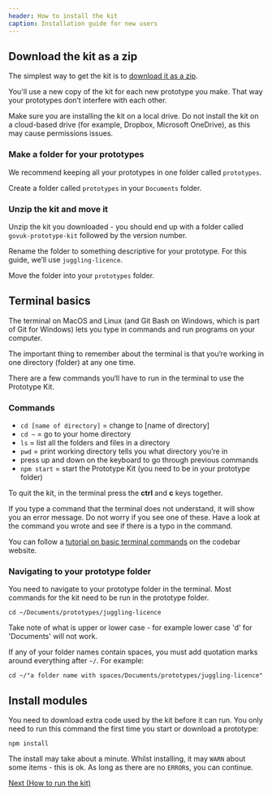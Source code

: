 ```yaml
---
header: How to install the kit
caption: Installation guide for new users
---
```


## Download the kit as a zip

The simplest way to get the kit is to <a href="/docs/download" data-link="download">download it as a zip</a>.

You'll use a new copy of the kit for each new prototype you make. That way your prototypes don’t interfere with each other.

Make sure you are installing the kit on a local drive. Do not install the kit on a cloud-based drive (for example, Dropbox, Microsoft OneDrive), as this may cause permissions issues.

### Make a folder for your prototypes

We recommend keeping all your prototypes in one folder called `prototypes`.

Create a folder called `prototypes` in your `Documents` folder.

### Unzip the kit and move it

Unzip the kit you downloaded - you should end up with a folder called `govuk-prototype-kit` followed by the version number.

Rename the folder to something descriptive for your prototype. For this guide, we’ll use `juggling-licence`.

Move the folder into your `prototypes` folder.

## Terminal basics

The terminal on MacOS and Linux (and Git Bash on Windows, which is part of Git for Windows) lets you type in commands and run programs on your computer. 

The important thing to remember about the terminal is that you‘re working in one directory (folder) at any one time.

There are a few commands you‘ll have to run in the terminal to use the Prototype Kit.

### Commands

* `cd [name of directory]`  = change to [name of directory]
* `cd ~`  = go to your home directory
* `ls` = list all the folders and files in a directory
* `pwd` = print working directory tells you what directory you’re in 
* press up and down on the keyboard to go through previous commands
* `npm start`  = start the Prototype Kit (you need to be in your prototype folder) 

To quit the kit, in the terminal press the <b>ctrl</b> and <b>c</b> keys together.

If you type a command that the terminal does not understand, it will show you an error message. Do not worry if you see one of these. Have a look at the command you wrote and see if there is a typo in the command.

You can follow a [tutorial on basic terminal commands](https://tutorials.codebar.io/command-line/introduction/tutorial.html) on the codebar website.

### Navigating to your prototype folder

You need to navigate to your prototype folder in the terminal. Most commands for the kit need to be run in the prototype folder.

```
cd ~/Documents/prototypes/juggling-licence
```

Take note of what is upper or lower case - for example lower case 'd' for 'Documents' will not work.

If any of your folder names contain spaces, you must add quotation marks around everything after `~/`. For example:

```
cd ~/"a folder name with spaces/Documents/prototypes/juggling-licence"
```

## Install modules

You need to download extra code used by the kit before it can run. You only need to run this command the first time you start or download a prototype:

```
npm install
```
The install may take about a minute. Whilst installing, it may `WARN` about some items - this is ok. As long as there are no `ERROR`s, you can continue.


<a href="run-the-kit.md" class="button">Next (How to run the kit)</a>

